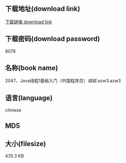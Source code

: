 ## 下载地址(download link)
[下载链接 download link](https://tutu365.netlify.app/?s=2047%E3%80%81Java%E7%BA%BF%E7%A8%8B1%E5%9F%BA%E7%A1%80%E5%85%A5%E9%97%A8%EF%BC%88%E4%B8%AD%E5%9B%BD%E7%A8%8B%E5%BA%8F%E5%91%98%EF%BC%89_%E7%86%94%E5%B2%A9_.azw3)

## 下载密码(download password)
8078

## 名称(book name)
2047、Java线程1基础入门（中国程序员）_熔岩_.azw3.azw3

## 语言(language)
chinese

## MD5


## 大小(filesize)
435.3 KB
